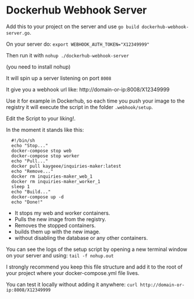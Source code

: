 # Dockerhub Webhook Server

Add this to your project on the server and use `go build dockerhub-webhook-server.go`.

On your server do: `export WEBHOOK_AUTH_TOKEN="X12349999"`

Then run it with `nohup ./dockerhub-webhook-server`

(you need to install nohup)

It will spin up a server listening on port `8008`

It give you a webhook url like: http://domain-or-ip:8008/X12349999

Use it for example in Dockerhub, so each time you push your image to the registry it will execute the script in the folder `.webhook/setup`.

Edit the Script to your liking!.

In the moment it stands like this:

```
  #!/bin/sh
  echo "Stop..."
  docker-compose stop web
  docker-compose stop worker
  echo "Pull..."
  docker pull kaygeee/inquiries-maker:latest
  echo "Remove..."
  docker rm inquiries-maker_web_1
  docker rm inquiries-maker_worker_1
  sleep 1
  echo "Build..."
  docker-compose up -d
  echo "Done!"

```

- It stops my web and worker containers.
- Pulls the new image from the registry.
- Removes the stopped containers.
- builds them up with the new image.
- without disabling the database or any other containers.

You can see the logs of the setup script by opening a new terminal window on your server and using: `tail -f nohup.out`

I strongly recommend you keep this file structure and add it to the root of your project where your docker-compose.yml file lives.

You can test it locally without adding it anywhere:
`curl http://domain-or-ip:8008/X12349999`
